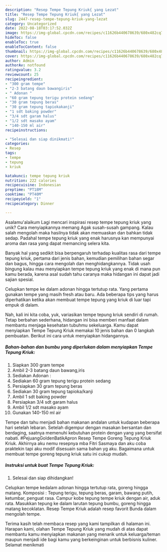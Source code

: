 ```yaml
---
description: "Resep Tempe Tepung Kriuk{ yang Lezat"
title: "Resep Tempe Tepung Kriuk{ yang Lezat"
slug: 2447-resep-tempe-tepung-kriuk-yang-lezat
category: Uncategorized
date: 2022-08-18T03:17:52.032Z
image: https://img-global.cpcdn.com/recipes/c11626b440678639/680x482cq70/tempe-tepung-kriuk-foto-resep-utama.jpg
hideToc: false
enableToc: true
enableTocContent: false
thumbnail: https://img-global.cpcdn.com/recipes/c11626b440678639/680x482cq70/tempe-tepung-kriuk-foto-resep-utama.jpg
cover: https://img-global.cpcdn.com/recipes/c11626b440678639/680x482cq70/tempe-tepung-kriuk-foto-resep-utama.jpg
author: Admin
authorAv: notfound
ratingvalue: 3.2
reviewcount: 25
recipeingredient:
- "300 gram tempe"
- "2-3 batang daun bawangiris"
- " Adonan "
- "60 gram tepung terigu protein sedang"
- "30 gram tepung beras"
- "30 gram tepung tapiokakanji"
- "1 sdt baking powder"
- "3/4 sdt garam halus"
- "1/2 sdt masako ayam"
- "140-150 ml air"
recipeinstructions:

- "Selesai dan siap dinikmati!"
categories:
- Resep
tags:
- tempe
- tepung
- kriuk

katakunci: tempe tepung kriuk 
nutrition: 222 calories
recipecuisine: Indonesian
preptime: "PT18M"
cooktime: "PT40M"
recipeyield: "1"
recipecategory: Dinner

---
```



Asalamu'alaikum Lagi mencari inspirasi resep tempe tepung kriuk yang unik? Cara menyiapkannya memang Agak susah-susah gampang. Kalau salah mengolah maka hasilnya tidak akan memuaskan dan bahkan tidak sedap. Padahal tempe tepung kriuk yang enak harusnya kan mempunyai aroma dan rasa yang dapat memancing selera kita.


Banyak hal yang sedikit bisa berpengaruh terhadap kualitas rasa dari tempe tepung kriuk, pertama dari jenis bahan, kemudian pemilihan bahan segar dan bagus, hingga cara mengolah dan menghidangkannya. Tidak usah bingung kalau mau menyiapkan tempe tepung kriuk yang enak di mana pun kamu berada, karena asal sudah tahu caranya maka hidangan ini dapat jadi sajian spesial.

Celupkan tempe ke dalam adonan hingga tertutup rata. Yang pertama gunakan tempe yang masih fresh atau baru. Ada beberapa tips yang harus diperhatikan ketika akan membuat tempe tepung yang kriuk di luar tapi empuk di dalam.


Nah, kali ini kita coba, yuk, variasikan tempe tepung kriuk sendiri di rumah. Tetap berbahan sederhana, hidangan ini bisa memberi manfaat dalam membantu menjaga kesehatan tubuhmu sekeluarga. Kamu dapat menyiapkan Tempe Tepung Kriuk memakai 10 jenis bahan dan 0 langkah pembuatan. Berikut ini cara untuk menyiapkan hidangannya.

<!--inarticleads1-->

##### Bahan-bahan dan bumbu yang diperlukan dalam menyiapkan Tempe Tepung Kriuk:

1. Siapkan 300 gram tempe
1. Ambil 2-3 batang daun bawang,iris
1. Sediakan  Adonan :
1. Sediakan 60 gram tepung terigu protein sedang
1. Persiapkan 30 gram tepung beras
1. Sediakan 30 gram tepung tapioka/kanji
1. Ambil 1 sdt baking powder
1. Persiapkan 3/4 sdt garam halus
1. Ambil 1/2 sdt masako ayam
1. Gunakan 140-150 ml air


Tempe dan tahu menjadi bahan makanan andalan untuk kudapan beberapa hari setelah lebaran. Setelah digempur dengan masakan bersantan dan berdaging, saatnya memenuhi kebutuhan protein dengan yang yang bersifat nabati. #PejuangGoldenBatikApron Resep Tempe Goreng Tepung Kriuk Kriuk. Akhirnya aku nemu resepnya mba Fitri Sasmaya dan aku coba praktekin tapi aku modif disesuain sama bahan yg aku. Bagaimana untuk membuat tempe goreng tepung kriuk satu ini cukup mudah. 

<!--inarticleads2-->

##### Instruksi untuk buat Tempe Tepung Kriuk:


1. Selesai dan siap dihidangkan!

Celupkan tempe kedalam adonan hingga tertutup rata, goreng hingga matang. Komposisi : Tepung terigu, tepung beras, garam, bawang putih, ketumbar, penguat rasa. Campur kobe tepung tempe kriuk dengan air, aduk rata. Masukkan tepung ke dalam larutan tepung bumbu, goreng hingga matang kecoklatan. Resep Tempe Kriuk adalah resep favorit Bunda dalam mengolah tempe. 

Terima kasih telah membaca resep yang kami tampilkan di halaman ini. Harapan kami, olahan Tempe Tepung Kriuk yang mudah di atas dapat membantu kamu menyiapkan makanan yang menarik untuk keluarga/teman maupun menjadi ide bagi kamu yang berkeinginan untuk berbisnis kuliner. Selamat menikmati
